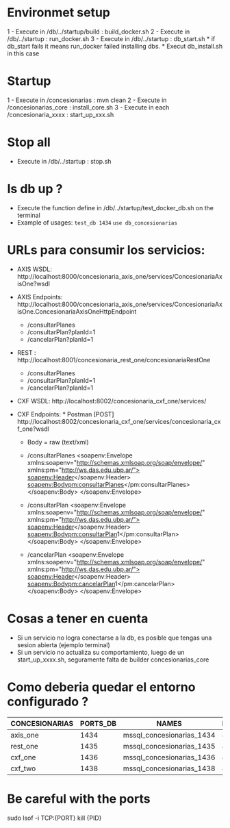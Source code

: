# Environmet setup

1 - Execute in /db/../startup/build     : build_docker.sh
2 - Execute in /db/../startup           : run_docker.sh
3 - Execute in /db/../startup           : db_start.sh 
    * if db_start fails it means run_docker failed installing dbs. 
    * Execut db_install.sh in this case

# Startup
 
1 - Execute in /concesionarias          : mvn clean
2 - Execute in /concesionarias_core     : install_core.sh
3 - Execute in each /concesionaria_xxxx : start_up_xxx.sh

# Stop all

- Execute in /db/../startup             : stop.sh

# Is db up ?

- Execute the function define in /db/../startup/test_docker_db.sh on the terminal
- Example of usages: `test_db 1434`
                     `use db_concesionarias` 

# URLs para consumir los servicios:

- AXIS WSDL: http://localhost:8000/concesionaria_axis_one/services/ConcesionariaAxisOne?wsdl 
- AXIS Endpoints: http://localhost:8000/concesionaria_axis_one/services/ConcesionariaAxisOne.ConcesionariaAxisOneHttpEndpoint
    - /consultarPlanes
    - /consultarPlan?planId=1
    - /cancelarPlan?planId=1
    
- REST : http://localhost:8001/concesionaria_rest_one/concesionariaRestOne
    - /consultarPlanes
    - /consultarPlan?planId=1
    - /cancelarPlan?planId=1
         
- CXF WSDL: http://localhost:8002/concesionaria_cxf_one/services/
- CXF Endpoints: * Postman
    [POST] http://localhost:8002/concesionaria_cxf_one/services/concesionaria_cxf_one?wsdl
    * Body = raw (text/xml)
    
    - /consultarPlanes
        <soapenv:Envelope xmlns:soapenv="http://schemas.xmlsoap.org/soap/envelope/" xmlns:pm="http://ws.das.edu.ubp.ar/">
         <soapenv:Header></soapenv:Header>
         <soapenv:Body><pm:consultarPlanes></pm:consultarPlanes></soapenv:Body>
        </soapenv:Envelope>
    
    - /consultarPlan
        <soapenv:Envelope xmlns:soapenv="http://schemas.xmlsoap.org/soap/envelope/" xmlns:pm="http://ws.das.edu.ubp.ar/">
         <soapenv:Header></soapenv:Header>
         <soapenv:Body><pm:consultarPlan><planId>1</planId></pm:consultarPlan></soapenv:Body>
        </soapenv:Envelope>
    
    - /cancelarPlan
        <soapenv:Envelope xmlns:soapenv="http://schemas.xmlsoap.org/soap/envelope/" xmlns:pm="http://ws.das.edu.ubp.ar/">
         <soapenv:Header></soapenv:Header>
         <soapenv:Body><pm:cancelarPlan><planId>1</planId></pm:cancelarPlan></soapenv:Body>
        </soapenv:Envelope>

# Cosas a tener en cuenta

- Si un servicio no logra conectarse a la db, es posible que tengas una sesion abierta (ejemplo terminal) 
- Si un servicio no actualiza su comportamiento, luego de un start_up_xxxx.sh, seguramente falta de builder concesionarias_core  

# Como deberia quedar el entorno configurado ?

|CONCESIONARIAS  |PORTS_DB  |NAMES                     |PORTS_WEB|PORTS_TOMCAT|
|----------------|----------|--------------------------|---------|------------|
|axis_one        |1434      |mssql_concesionarias_1434 |8000     |8080        |
|rest_one        |1435      |mssql_concesionarias_1435 |8001     |8081        |
|cxf_one         |1436      |mssql_concesionarias_1436 |8002     |8082        |
|cxf_two         |1438      |mssql_concesionarias_1438 |8004     |8084        |


# Be careful with the ports
sudo lsof -i TCP:{PORT}
kill {PID}